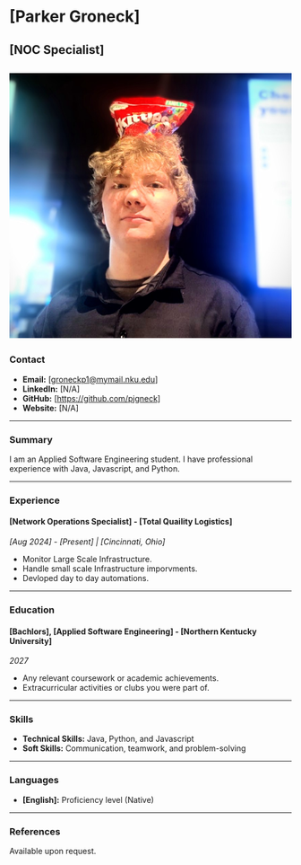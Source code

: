 # [Parker Groneck]
## [NOC Specialist]

![Your picture](https://github.com/NicholasCaporusso/NKU-ASE220-assignments-01/blob/main/students/PARKER_GRONECK.jpg)
---

### Contact
- **Email:** [groneckp1@mymail.nku.edu]
- **LinkedIn:** [N/A]
- **GitHub:** [https://github.com/pjgneck]
- **Website:** [N/A]

---

### Summary
I am an Applied Software Engineering student. I have professional experience with Java, Javascript, and Python.

---

### Experience

#### [Network Operations Specialist] - [Total Quaility Logistics]
*_[Aug 2024] - [Present] | [Cincinnati, Ohio]_*
- Monitor Large Scale Infrastructure.
- Handle small scale Infrastructure imporvments.
- Devloped day to day automations.

---

### Education

#### [Bachlors], [Applied Software Engineering] - [Northern Kentucky University]
*2027*
- Any relevant coursework or academic achievements.
- Extracurricular activities or clubs you were part of.

---

### Skills
- **Technical Skills:**  Java, Python, and Javascript
- **Soft Skills:** Communication, teamwork, and problem-solving

---

### Languages
- **[English]:** Proficiency level (Native)

---

### References
Available upon request.